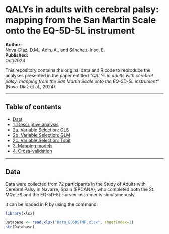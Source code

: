 # QALYs in adults with cerebral palsy: mapping from the San Martin Scale onto the EQ-5D-5L instrument

**Author:**  
Nova-Díaz, D.M., Adin, A., and Sánchez-Iriso, E.  
**Published:**  
Oct/2024

This repository contains the original data and R code to reproduce the analyses presented in the paper entitled *"QALYs in adults with cerebral palsy: mapping from the San Martin Scale onto the EQ-5D-5L instrument"* (Nova-Díaz et al., 2024).

---

## Table of contents
- [Data](#data)
- [1. Descriptive analysis](https://github.com/Diana-MND1996/QALYS-in-Adults-with-Cerebral-Palsy/blob/842cff6a10deef26277e7dd7961540bb45c62023/1_DescriptiveAnalysis.R)
- [2a. Variable Selection: OLS](#2a-variable-selection-ols)
- [2b. Variable Selection: GLM](#2b-variable-selection-glm)
- [2c. Variable Selection: Tobit](#2c-variable-selection-tobit)
- [3. Mapping models](#3-mapping-models)
- [4. Cross-validation](#4-cross-validation)

---

## Data

Data were collected from 72 participants in the Study of Adults with Cerebral Palsy in Navarre, Spain (EPCANA), who completed both the St. MQoL-S and the EQ-5D-5L survey instruments simultaneously.

It can be loaded in R by using the command:

```r
library(xlsx)

Database <- read.xlsx("Data_EQ5DSTMF.xlsx", sheetIndex=1)
str(Database)

